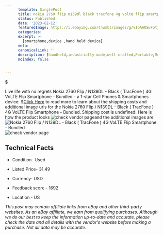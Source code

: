 ```yaml
---
      template: SinglePost
      title: nokia 2760 flip n139dl black tracfone 4g volte flip smartphone bundled
      status: Published
      date: '2023-02-12'
      featuredImage: https://i.ebayimg.com/thumbs/images/g/vIoAAOSwFotjnO6z/s-l225.jpg
      categories: 
      excerpt: >-
        [smartphone,device ,hand held device]
      meta:
      canonicalLink: ''
      description: [handheld,industrially made,well crafted,Portable,Mobile,Compact,Convenient,Lightweight,Maneuverable,Man-portable,Miniature,Carriable,Hand-held,Light,Holdable,Transportable,Mobile device,Pocket-sized,On-the-go,Wireless,Cordless,Compact size,Convenient size, smartphone,device ,hand held device]
      noindex: false
      
        
---
```

$

Live life with no regrets Nokia 2760 Flip / N139DL - Black ( TracFone ) 4G VoLTE Flip Smartphone - Bundled - a 1-star Cell Phones & Smartphones device.
$[Click Here](https://www.ebay.com/itm/325466365439?hash=item4bc74e9dff%3Ag%3AvIoAAOSwFotjnO6z&mkevt=1&mkcid=1&mkrid=711-53200-19255-0&campid=%253CePNCampaignId%253E&customid=%253CreferenceId%253E&toolid=10049) to read more to learn about the shipping costs and additional image urls for the Nokia 2760 Flip / N139DL - Black ( TracFone ) 4G VoLTE Flip Smartphone - Bundled. Shipping cost is undefined. Here is how the product looks ![check vendor page](https://i.ebayimg.com/thumbs/images/g/vIoAAOSwFotjnO6z/s-l225.jpg)and the additional images are![Nokia 2760 Flip / N139DL - Black ( TracFone ) 4G VoLTE Flip Smartphone - Bundled](https://i.ebayimg.com/images/g/vIoAAOSwFotjnO6z/s-l1600.jpg)![check vendor page](https://origin-galleryplus.ebayimg.com/ws/web/325466365439_2_0_1/225x225.jpg,https://origin-galleryplus.ebayimg.com/ws/web/325466365439_3_0_1/225x225.jpg,https://origin-galleryplus.ebayimg.com/ws/web/325466365439_4_0_1/225x225.jpg)



 ## Technical Facts 



     
      

 - Condition- Used 


      

 - Listed Price- 31.49 


      

 - Currency- USD 


      

 - Feedback score - 1692 


      

 - Location - US 


      
      

 *_This post may contain affiliate links from eBay and other third-party websites. As an eBay affiliate, we earn from qualifying purchases. Although we do our best to keep the information up-to-date and accurate, please check the date and all details with the vendor's website before making a purchase. Not all data may be accurate._*






